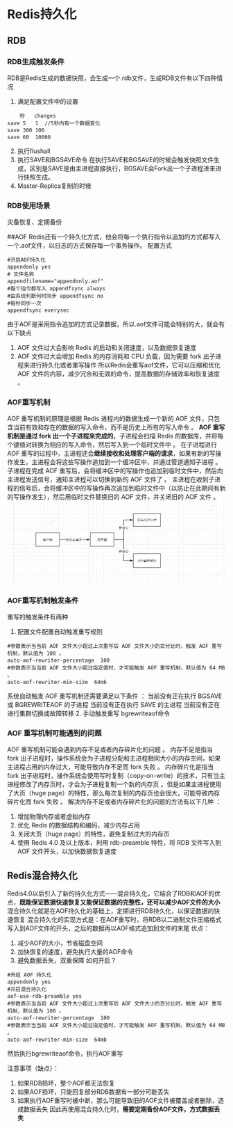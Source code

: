 # Redis持久化
## RDB
### RDB生成触发条件
RDB是Redis生成的数据快照，会生成一个.rdb文件，生成RDB文件有以下四种情况
1. 满足配置文件中的设置
```
    秒   changes
save 5   1  //5秒内有一个数据变化
save 300 100
save 60  10000
```
2. 执行flushall
3. 执行SAVE和BGSAVE命令
在执行SAVE和BGSAVE的时候会触发快照文件生成，区别是SAVE是由主进程直接执行，BGSAVE会Fork出一个子进程进来进行快照生成。
4. Master-Replica复制的时候
### RDB使用场景
灾备恢复、定期备份

##AOF
Redis还有一个持久化方式，他会将每一个执行指令以追加的方式都写入一个.aof文件，以日志的方式保存每一个事务操作。
配置方式
```
#开启AOF持久化 
appendonly yes
# 文件名称
appendfilename="appendonly.aof"
#每个指令都写入 appendfsync always
#由系统判断何时同步 appendfsync no 
#每秒同步一次
appendfsync everysec 
```
由于AOF是采用指令追加的方式记录数据，所以.aof文件可能会特别的大，就会有以下缺点
1. AOF 文件过大会影响 Redis 的启动和关闭速度，以及数据恢复速度
2. AOF 文件过大会增加 Redis 的内存消耗和 CPU 负载，因为需要 fork 出子进程来进行持久化或者重写操作
所以Redis会重写aof文件，它可以压缩和优化 AOF 文件的内容，减少冗余和无效的命令，提高数据的存储效率和恢复速度 。
### AOF重写机制
AOF 重写机制的原理是根据 Redis 进程内的数据生成一个新的 AOF 文件，只包含当前有效和存在的数据的写入命令，而不是历史上所有的写入命令 。
**AOF 重写机制是通过 fork 出一个子进程来完成的**，子进程会扫描 Redis 的数据库，并将每个键值对转换为相应的写入命令，然后写入到一个临时文件中 。
在子进程进行 AOF 重写的过程中，主进程还会**继续接收和处理客户端的请求**，如果有新的写操作发生，主进程会将这些写操作追加到一个缓冲区中，并通过管道通知子进程 。
子进程在完成 AOF 重写后，会将缓冲区中的写操作也追加到临时文件中，然后向主进程发送信号，通知主进程可以切换到新的 AOF 文件了 。
主进程在收到子进程的信号后，会将缓冲区中的写操作再次追加到临时文件中（以防止在此期间有新的写操作发生），然后用临时文件替换旧的 AOF 文件，并关闭旧的 AOF 文件 。
![img_18.png](img_18.png)

### AOF重写机制触发条件
重写的触发条件有两种
1. 配置文件配置自动触发重写规则
```
#参数表示当当前 AOF 文件大小超过上次重写后 AOF 文件大小的百分比时，触发 AOF 重写机制，默认值为 100 。
auto-aof-rewriter-percentage  100
#参数表示当当前 AOF 文件大小超过指定值时，才可能触发 AOF 重写机制，默认值为 64 MB 。
auto-aof-rewriter-min-size  64mb
```
系统自动触发 AOF 重写机制还需要满足以下条件 ：
当前没有正在执行 BGSAVE 或 BGREWRITEAOF 的子进程
当前没有正在执行 SAVE 的主进程
当前没有正在进行集群切换或故障转移
2. 手动触发重写
bgrewriteaof命令


### AOF 重写机制可能遇到的问题
AOF 重写机制可能会遇到内存不足或者内存碎片化的问题 。
内存不足是指当 fork 出子进程时，操作系统会为子进程分配和主进程相同大小的内存空间，如果主进程占用的内存过大，可能导致内存不足而 fork 失败 。
内存碎片化是指当 fork 出子进程时，操作系统会使用写时复制（copy-on-write）的技术，只有当主进程修改了内存页时，才会为子进程复制一个新的内存页 。但是如果主进程使用了大页（huge page）的特性，那么每次复制的内存页也会很大，可能导致内存碎片化而 fork 失败 。
解决内存不足或者内存碎片化的问题的方法有以下几种 ：
1. 增加物理内存或者虚拟内存
2. 优化 Redis 的数据结构和编码，减少内存占用
3. 关闭大页（huge page）的特性，避免复制过大的内存页
4. 使用 Redis 4.0 及以上版本，利用 rdb-preamble 特性，将 RDB 文件写入到 AOF 文件开头，以加快数据恢复速度

## Redis混合持久化
Redis4.0以后引入了新的持久化方式——混合持久化，它结合了RDB和AOF的优点，**既能保证数据快速恢复又能保证数据的完整性，还可以减少AOF文件的大小**
混合持久化就是在AOF持久化的基础上，定期进行RDB持久化，以保证数据的快速恢复
混合持久化的实现方式是：在AOF重写时，将RDB以二进制文件压缩格式写入到AOF文件的开头，之后的数据再以AOF格式追加到文件的末尾
优点：
1. 减少AOF的大小，节省磁盘空间
2. 加快恢复的速度，避免执行大量的AOF命令
3. 避免数据丢失，双重保障
如何开启？
```
#开启 AOF 持久化
appendonly yes
#开启混合持久化
aof-use-rdb-preamble yes
#参数表示当当前 AOF 文件大小超过上次重写后 AOF 文件大小的百分比时，触发 AOF 重写机制，默认值为 100 。
auto-aof-rewriter-percentage  100
#参数表示当当前 AOF 文件大小超过指定值时，才可能触发 AOF 重写机制，默认值为 64 MB 。
auto-aof-rewriter-min-size  64mb
```
然后执行bgrewriteaof命令，执行AOF重写

注意事项（缺点）：
1. 如果RDB损坏，整个AOF都无法恢复
2. 如果AOF损坏，只能回复部分RDB数据有一部分可能丢失
3. 如果执行AOF重写时被中断，那么可能导致旧的AOF文件被覆盖或者删除，造成数据丢失
因此再使用混合持久化时，**需要定期备份AOF文件，方式数据丢失**

